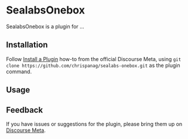 # SealabsOnebox

SealabsOnebox is a plugin for ...

## Installation

Follow [Install a Plugin](https://meta.discourse.org/t/install-a-plugin/19157)
how-to from the official Discourse Meta, using `git clone https://github.com/chrispanag/sealabs-onebox.git`
as the plugin command.

## Usage

## Feedback

If you have issues or suggestions for the plugin, please bring them up on
[Discourse Meta](https://meta.discourse.org).
